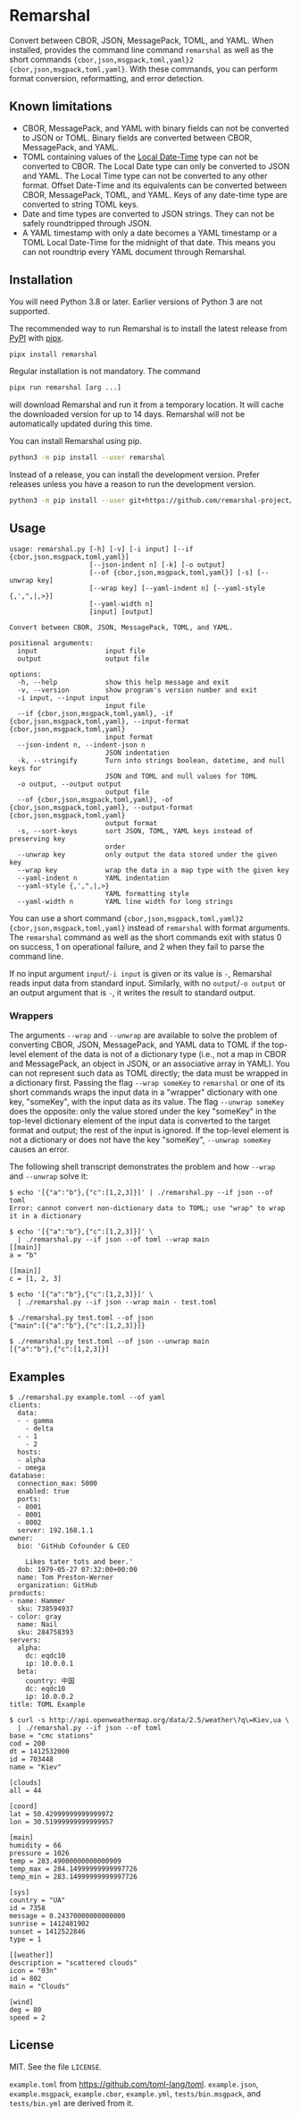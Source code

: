 # Remarshal

Convert between CBOR, JSON, MessagePack, TOML, and YAML. When installed,
provides the command line command `remarshal` as well as the short commands
`{cbor,json,msgpack,toml,yaml}2`&#x200B;`{cbor,json,msgpack,toml,yaml}`. With
these commands, you can perform format conversion, reformatting, and error
detection.

## Known limitations

* CBOR, MessagePack, and YAML with binary fields can not be converted to JSON
or TOML. Binary fields are converted between CBOR, MessagePack, and YAML.
* TOML containing values of the
[Local Date-Time](https://toml.io/en/v1.0.0-rc.1#local-date-time) type can not
be converted to CBOR. The Local Date type can only be converted to JSON and
YAML. The Local Time type can not be converted to any other format. Offset
Date-Time and its equivalents can be converted between CBOR, MessagePack,
TOML, and YAML. Keys of any date-time type are converted to string TOML
keys.
* Date and time types are converted to JSON strings. They can not be safely
roundtripped through JSON.
* A YAML timestamp with only a date becomes a YAML timestamp or a TOML Local
Date-Time for the midnight of that date. This means you can not roundtrip
every YAML document through Remarshal.

## Installation

You will need Python 3.8 or later. Earlier versions of Python 3 are not
supported.

The recommended way to run Remarshal is to install the latest release from
[PyPI](https://pypi.org/project/remarshal/) with
[pipx](https://github.com/pypa/pipx).

```sh
pipx install remarshal
```

Regular installation is not mandatory. The command

```sh
pipx run remarshal [arg ...]
```

will download Remarshal and run it from a temporary location.
It will cache the downloaded version for up to 14 days. Remarshal will not be
automatically updated during this time.

You can install Remarshal using pip.

```sh
python3 -m pip install --user remarshal
```

Instead of a release, you can install the development version. Prefer
releases unless you have a reason to run the development version.

```sh
python3 -m pip install --user git+https://github.com/remarshal-project/remarshal
```

## Usage

```
usage: remarshal.py [-h] [-v] [-i input] [--if {cbor,json,msgpack,toml,yaml}]
                    [--json-indent n] [-k] [-o output]
                    [--of {cbor,json,msgpack,toml,yaml}] [-s] [--unwrap key]
                    [--wrap key] [--yaml-indent n] [--yaml-style {,',",|,>}]
                    [--yaml-width n]
                    [input] [output]

Convert between CBOR, JSON, MessagePack, TOML, and YAML.

positional arguments:
  input                 input file
  output                output file

options:
  -h, --help            show this help message and exit
  -v, --version         show program's version number and exit
  -i input, --input input
                        input file
  --if {cbor,json,msgpack,toml,yaml}, -if {cbor,json,msgpack,toml,yaml}, --input-format {cbor,json,msgpack,toml,yaml}
                        input format
  --json-indent n, --indent-json n
                        JSON indentation
  -k, --stringify       Turn into strings boolean, datetime, and null keys for
                        JSON and TOML and null values for TOML
  -o output, --output output
                        output file
  --of {cbor,json,msgpack,toml,yaml}, -of {cbor,json,msgpack,toml,yaml}, --output-format {cbor,json,msgpack,toml,yaml}
                        output format
  -s, --sort-keys       sort JSON, TOML, YAML keys instead of preserving key
                        order
  --unwrap key          only output the data stored under the given key
  --wrap key            wrap the data in a map type with the given key
  --yaml-indent n       YAML indentation
  --yaml-style {,',",|,>}
                        YAML formatting style
  --yaml-width n        YAML line width for long strings
```

You can use a short command
`{cbor,json,msgpack,toml,yaml}2`&#x200B;`{cbor,json,msgpack,toml,yaml}`
instead of `remarshal` with format arguments. The `remarshal` command as well
as the short commands exit with status 0 on success, 1 on operational failure,
and 2 when they fail to parse the command line.

If no input argument `input`/`-i input` is given or its value is `-`,
Remarshal reads input data from standard input. Similarly, with no
`output`/`-o output` or an output argument that is `-`, it writes the result
to standard output.

### Wrappers

The arguments `--wrap` and `--unwrap` are available to solve the problem of
converting CBOR, JSON, MessagePack, and YAML data to TOML if the top-level
element of the data is not of a dictionary type (i.e., not a map in CBOR and
MessagePack, an object in JSON, or an associative array in YAML).
You can not represent such data as TOML directly; the data must be wrapped in a
dictionary first. Passing the flag `--wrap someKey` to `remarshal` or one of
its short commands wraps the input data in a "wrapper" dictionary with one key,
"someKey", with the input data as its value. The flag `--unwrap someKey` does
the opposite: only the value stored under the key "someKey" in the top-level
dictionary element of the input data is converted to the target format and
output; the rest of the input is ignored. If the top-level element is not a
dictionary or does not have the key "someKey", `--unwrap someKey` causes an
error.

The following shell transcript demonstrates the problem and how `--wrap` and
`--unwrap` solve it:

```
$ echo '[{"a":"b"},{"c":[1,2,3]}]' | ./remarshal.py --if json --of toml
Error: cannot convert non-dictionary data to TOML; use "wrap" to wrap it in a dictionary

$ echo '[{"a":"b"},{"c":[1,2,3]}]' \
  | ./remarshal.py --if json --of toml --wrap main
[[main]]
a = "b"

[[main]]
c = [1, 2, 3]

$ echo '[{"a":"b"},{"c":[1,2,3]}]' \
  | ./remarshal.py --if json --wrap main - test.toml

$ ./remarshal.py test.toml --of json
{"main":[{"a":"b"},{"c":[1,2,3]}]}

$ ./remarshal.py test.toml --of json --unwrap main
[{"a":"b"},{"c":[1,2,3]}]
```

## Examples

```
$ ./remarshal.py example.toml --of yaml
clients:
  data:
  - - gamma
    - delta
  - - 1
    - 2
  hosts:
  - alpha
  - omega
database:
  connection_max: 5000
  enabled: true
  ports:
  - 8001
  - 8001
  - 8002
  server: 192.168.1.1
owner:
  bio: 'GitHub Cofounder & CEO

    Likes tater tots and beer.'
  dob: 1979-05-27 07:32:00+00:00
  name: Tom Preston-Werner
  organization: GitHub
products:
- name: Hammer
  sku: 738594937
- color: gray
  name: Nail
  sku: 284758393
servers:
  alpha:
    dc: eqdc10
    ip: 10.0.0.1
  beta:
    country: 中国
    dc: eqdc10
    ip: 10.0.0.2
title: TOML Example

$ curl -s http://api.openweathermap.org/data/2.5/weather\?q\=Kiev,ua \
  | ./remarshal.py --if json --of toml
base = "cmc stations"
cod = 200
dt = 1412532000
id = 703448
name = "Kiev"

[clouds]
all = 44

[coord]
lat = 50.42999999999999972
lon = 30.51999999999999957

[main]
humidity = 66
pressure = 1026
temp = 283.49000000000000909
temp_max = 284.14999999999997726
temp_min = 283.14999999999997726

[sys]
country = "UA"
id = 7358
message = 0.24370000000000000
sunrise = 1412481902
sunset = 1412522846
type = 1

[[weather]]
description = "scattered clouds"
icon = "03n"
id = 802
main = "Clouds"

[wind]
deg = 80
speed = 2
```

## License

MIT. See the file `LICENSE`.

`example.toml` from <https://github.com/toml-lang/toml>. `example.json`,
`example.msgpack`, `example.cbor`, `example.yml`, `tests/bin.msgpack`, and
`tests/bin.yml` are derived from it.
